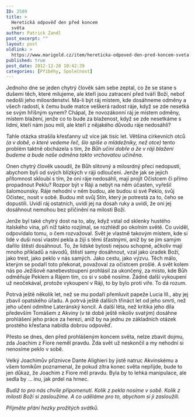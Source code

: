```yaml
---
ID: 2589
title: >
  Heretická odpověď den před koncem
  světa
author: Patrick Zandl
post_excerpt: ""
layout: post
oldlink: >
  https://www.marigold.cz/item/hereticka-odpoved-den-pred-koncem-sveta
published: true
post_date: 2012-12-20 10:42:39
categories: [Příběhy, Společnost]
---
```

<p>Jednoho dne se jeden chytrý člověk sám sebe zeptal, co že se stane s dušemi těch, které milujeme, ale kteří jsou zatracení před tváří Boží, neboť nedošli jeho milosrdenství. Má-li být ráj místem, kde dosáhneme odměny a všech radostí, k čemu bude matce veškerá radost ráje, když se zde nesetká se svým hříšným synem? Chápal, že novozákonní ráj je místem odměny, místem blažení, jenže co to bude za blaženost, když se zde nesetkáme s lidmi, kteří nám jsou milí, ale kteří z nějakého důvodu ráje nedosáhli?</p>

<p>Tahle otázka strašila křesťanny už více jak tisíc let. Většina církevních otců <em>(a v době, o které vedeme řeč, šlo spíše o mládežníky, než otce)</em> tento problém taktně obcházela s tím, že <em>Bůh učiní dobře a že v ráji blaženi budeme a bude naše odměna takto vrchovatou učiněna</em>.</p>
<p>Onen chytrý člověk usoudil, že Bůh slitovný a milosrdný přeci nedopustí, abychom byli od svých blízkých v ráji odloučeni. Jenže jak se jejich přítomnost skloubí s tím, že oni ráje nedosáhli, mají projít Očistcem či přímo propadnout Peklu? Rozpor být v Ráji a nebýt na něm účasten, vyřešil šalomounsky. Ráje nehodní v něm budou, ale budou si své Peklo, svůj Očistec, nosit v sobě. Budou mít svůj Stín, který je potrestá za to, čeho se dopustili. Uvidí ráj ostatních, uvidí jej na dosah ruky a uvidí, že oni jej dosáhnout nemohou bez přičinění na milosti Boží.</p>
<p>Jenže byl také chytrý dost na to, aby, když vstal od sklenky hustého italského vína, při níž takto rozjímal, se rozhlédl po okolním světě. Co uviděl, odpovídalo tomu, o čem rozvažoval. Svět je vlastně takovým místem, kde si lidé v duši nosí vlastní pekla a žijí s těmi šťastnými, aniž by se jim samým dařilo štěstí dosáhnout. To, že lidské bytosti nejsou schopné, ačkoliv mají mnoho příkladů a návodů, štěstí samy dosáhnout, vzal jako úradek Boží, jako trest, jako peklo v nás samých. Jako cestu, jako výzvu. Těch málo, kterým se podaří toto překonat, považoval za očistcem prošlé. A svět kolem nás po Ježíšově nanebevstoupení prohlásil za ukončený, za místo, kde Bůh odměňuje Peklem a Rájem tím, co si v sobě nosíme. Žádné další vykoupení už neočekával, protože vykoupení v Ráji, to by bylo proti víře. To dá rozum.</p>
<p>Potrvá ještě několik let, než se mu podaří přemluvit papeže Lucia III., aby jej zbavil opatského úřadu. A potrvá ještě dalších třináct let od jeho smrti, než jeho učení odmítne Lateránský koncil. A další léta, než kritika jeho díla především Tomášem z Akviny (v té době ještě nikoliv svatým) dosáhne prohlášení jeho práce za herezi, aniž by na jednu ze základních otázek prostého křesťana nabídla dobrou odpověď.</p>
<p>Přesto se dnes, den před prohlášeným koncem světa, nelze zbavit dojmu, zda Joachim z Fiore neměl pravdu. Zda svět už neskončil a my nehodní si nenosíme peklo v sobě.</p>
<p>Velký Joachimův příznivce Dante Alighieri by jistě natruc Akvinskému a všem tomikům poznamenal, že pokud zítra konec světa nepřijde, bude to jen důkaz, že Joachim z Fiore měl pravdu. Byla by to lehká manipulace, ale sedla by … inu, jak prdel na hrnec.</p>
<p><em>Budiž to pro nás chvíle připomenutí. Kolik z pekla nosíme v sobě. Kolik z milosti Boží si zasloužíme. A co uděláme pro to, abychom si ji zasloužili.</em></p>
<p><em>Přijměte přání hezky prožitých svátků.</em></p>